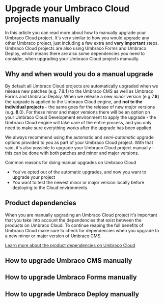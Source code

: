 # Upgrade your Umbraco Cloud projects manually

In this article you can read more about how to manually upgrade your Umbraco Cloud project. It's very similar to how you would upgrade any other Umbraco project, just including a few extra and **very important** steps. Umbraco Cloud projects are also using Umbraco Forms and Umbraco Deploy, which means there are also some dependencies you need to consider, when upgrading your Umbraco Cloud projects manually.

## Why and when would you do a manual upgrade

By default all Umbraco Cloud projects are automatically upgraded when we release new patches (e.g. 7.8.**1**) to the Umbraco CMS as well as Umbraco Forms and Umbraco Deploy. When we release a new *minor* version (e.g 7.**8**) the upgrade is applied to the Umbraco Cloud engine, and **not to the individual projects** - the same goes for the release of new *major* versions (e.g. **8**.0). For these minor and major versions there will be an option on your Umbraco Cloud Development environment to apply the upgrade - the Umbraco Cloud engine will take care of the entire process, and you only need to make sure everything works after the upgrade has been applied.

We always recommend using the automatic and *semi-automatic* upgrade options provided to you as part of your Umbraco Cloud project. With that said, it's also possible to upgrade your Umbraco Cloud project manually - this can be done with both patches and minor and major versions. 

Common reasons for doing manual upgrades on Umbraco Cloud

* You've opted out of the automatic upgrades, and now you want to upgrade your project
* You want to test the newest minor or major version locally before deploying to the Cloud environments

## Product dependencies

When you are manually upgrading an Umbraco Cloud project it's important that you take into account the dependencies that exist between the products on Umbraco Cloud. To continue reaping the full benefits of Umbraco Cloud make sure to check for dependencies when you upgrade to a new minor or major version of Umbraco CMS.

[Learn more about the product dependencies on Umbraco Cloud](../Product-Dependencies)

## How to upgrade Umbraco CMS manually

## How to upgrade Umbraco Forms manually

## How to upgrade Umbraco Deploy manually